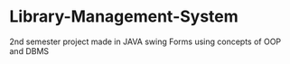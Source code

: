 # Library-Management-System
2nd semester project made in JAVA swing Forms using concepts of OOP and DBMS
